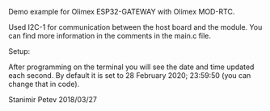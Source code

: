 Demo example for Olimex ESP32-GATEWAY with Olimex MOD-RTC.

Used I2C-1 for communication between the host board and the module. You can find more information in the comments in the main.c file.

Setup:
<pic1> <pic2>

After programming on the terminal you will see the date and time updated each second. By default it is set to 28 February 2020; 23:59:50 (you can change that in code).

Stanimir Petev
2018/03/27